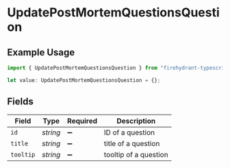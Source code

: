 # UpdatePostMortemQuestionsQuestion

## Example Usage

```typescript
import { UpdatePostMortemQuestionsQuestion } from "firehydrant-typescript-sdk/models/components";

let value: UpdatePostMortemQuestionsQuestion = {};
```

## Fields

| Field                 | Type                  | Required              | Description           |
| --------------------- | --------------------- | --------------------- | --------------------- |
| `id`                  | *string*              | :heavy_minus_sign:    | ID of a question      |
| `title`               | *string*              | :heavy_minus_sign:    | title of a question   |
| `tooltip`             | *string*              | :heavy_minus_sign:    | tooltip of a question |
